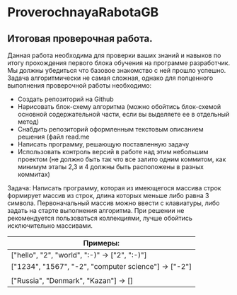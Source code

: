 # ProverochnayaRabotaGB

## Итоговая проверочная работа.

Данная работа необходима для проверки ваших знаний и навыков по итогу прохождения первого блока обучения на программе разработчик. Мы должны убедиться что базовое знакомство с ней прошло успешно.
Задача алгоритмически не самая сложная, однако для полценного выполнения проверочной работы необходимо:

-    Создать репозиторий на Github
-    Нарисовать блок-схему алгоритма (можно обойтись блок-схемой основной содержательной части, если вы выделяете ее в отдельный метод)
-    Снабдить репозиторий оформленным текстовым описанием решения (файл read.me
-    Написать программу, решающую поставленную задачу
-    Использовать контроль версий в работе над этим небольшим проектом (не должно быть так что все залито одним коммитом, как минимум этапы 2,3 и 4 должны быть расположены в разных коммитах)

Задача: Написать программу, которая из имеющегося массива строк формирует массив из строк, длина которых меньше либо равна 3 символа. Первоначальный массив можно ввести с клавиатуры, либо задать на старте выполнения алгоритма. При решении не рекомендуется пользоваться коллекциями, лучше обойтись исключительно массивами.

| Примеры:                                              |
|-------------------------------------------------------|
| ["hello", "2", "world", ":-)" -> ["2", ":-)"]         |
| ["1234", "1567", "-2", "computer science"] -> ["-2"]  |
|                                                       |
| ["Russia", "Denmark", "Kazan"] -> []                  |
